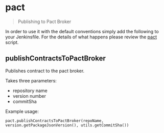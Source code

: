 # pact

> Publishing to Pact Broker

In order to use it with the default conventions simply add the following to
your Jenkinsfile.
For the details of what happens please review the
[pact](pact.groovy) script.

## publishContractsToPactBroker

Publishes contract to the pact broker.

Takes three parameters:
- repository name
- version number
- commitSha

Example usage:
```
pact.publishContractsToPactBroker(repoName, version.getPackageJsonVersion(), utils.getCommitSha())
```
